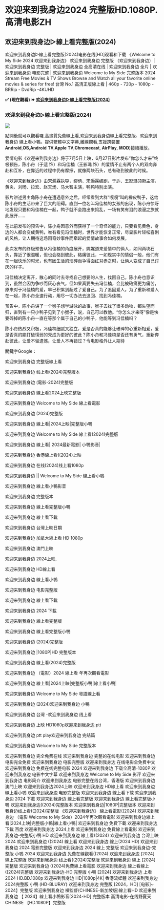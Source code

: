 # 欢迎来到我身边2024 完整版HD.1080P. 高清电影ZH

<article class="markdown-body entry-content container-lg f5" itemprop="text"><div class="markdown-heading" dir="auto"><h1 class="heading-element" dir="auto">欢迎来到我身边▷線上看完整版(2024)</h1><a></p>
</p>
欢迎来到我身边▷線上看完整版(2024)电影在线[HD]观看和下载 《Welcome to My Side 2024 欢迎来到我身边》 欢迎来到我身边 完整版 （欢迎来到我身边）| 欢迎来到我身边 完整版 | 欢迎来到我身边 全高清在线 | 欢迎来到我身边 全片 | 欢迎来到我身边 电影完整 | 欢迎来到我身边 Welcome to My Side 完整版本 2024 Stream Free Movies & TV Shows Browse and Watch all your favorite online movies & series for free! 台灣 No.1 高清正版線上看 | 460p - 720p - 1080p - BRRip - DvdRip -4KUHD
</p>
<p dir="auto"><strong>✅ (現在觀看) ⏩ <a href="https://watchflixs.com/zh/movie/1195360" rel="nofollow">欢迎来到我身边▷線上看完整版(2024)</a></strong></p>
</p>
<article class="markdown-body entry-content container-lg f5" itemprop="text"><div class="markdown-heading" dir="auto"><h3 class="heading-element" dir="auto">欢迎来到我身边▷線上看完整版(2024)</h3><a></p>
<img src="https://i.ytimg.com/vi/jHpk7oemtj8/maxresdefault.jpg"/>
</p>
點開後就可以觀看囉,高畫質免費線上看,欢迎来到我身边線上看完整版、欢迎来到我身边 線上看小鴨。提供繁體中文字幕,離線觀看,支援跨裝置𝐀𝐧𝐝𝐫𝐨𝐢𝐝,𝐎𝐒,𝐀𝐧𝐝𝐫𝐨𝐢𝐝 𝐓𝐕,𝐀𝐩𝐩𝐥𝐞 𝐓𝐕,𝐂𝐡𝐫𝐨𝐦𝐞𝐜𝐚𝐬𝐭, 𝐀𝐢𝐫𝐏𝐥𝐚𝐲, 𝐌𝐎𝐃)接續播放。
</p>
​爱情电影《欢迎来到我身边》将于7月5日上映，6月27日影片发布“你怎么才来”终极预告，陈小舟（于适 饰）和冯佳楠（王影璐 饰）的爱情不止有两个人的双向奔赴和互补，在靠近的过程中仍有摩擦，就像两块石头，总有硌到彼此的时候。
</p>
《欢迎来到我身边》由宋灏霖执导，缪倩、宋灏霖编剧，于适、王影璐领衔主演，黄炎、刘旸、拉宏、赵天炀、马大智主演，鸭鸭特别出演。
</p>
影片讲述男主角陈小舟在遭遇意外之后，经常看到大群“嘎嘎”叫的橡皮鸭子，这给陈小舟的生活带来了巨大的阻碍。直到一位名叫冯佳楠的女孩的出现，陈小舟惊讶地发现只要和冯佳楠在一起，鸭子就不会跑出来捣乱，一场有笑有泪的浪漫之旅就此展开……
</p>
在此前发布的预告中，陈小舟因意外而获得了一个奇怪的能力，只要看见黄色，身边的人都会变成黄鸭，唯有看见冯佳楠时，世界才能恢复正常，尽显影片轻松喜剧的风格，让人期待这场因奇妙事件而牵起的爱情故事会如何发展。
</p>
此次发布的终极预告从冯佳楠的角度展开，娓娓道来爱情中的俩人，如同两块石头，靠近了很温暖，但也会硌到彼此，硌痛彼此，一如现实中的情侣一般，他们有在一起快乐的时光，也有因生活的琐碎而争得面红耳赤之时，让俩人变成了自己讨厌的样子。
</p>
冯佳楠决定离开，散心的同时去寻找自己想要的人生，找回自己。陈小舟也意识到，虽然会因为争吵而灰心丧气，但如果真要失去冯佳楠，会比被硌痛更为痛苦，原来对于冯佳楠的爱，早已积累到超过了爱自己。为了追回爱人，为了重新和爱人在一起，陈小舟全速行动，用尽一切办法去追回、找到冯佳楠。
</p>
预告中，陈小舟讲了一个猴子想学游泳的故事，猴子去找了很多动物，都失望而归，直到有一只小鸭子见到了小猴子，说，自己可以教他。“你怎么才来呀”像是快要碎掉的陈小舟一直在等那个属于自己的小鸭子，他能等到冯佳楠吗？
</p>
陈小舟热烈又积极，冯佳楠细腻又独立，爱是否真的能够让破碎的心重新相爱，爱是否真的能打破懦弱的壳成为更好的彼此？陈小舟和冯佳楠是否还有勇气，重新奔赴彼此，让爱不留遗憾，让爱人不再错过？令电影格外让人期待​​​​
</p>
關鍵字Google：</p>
</p>
欢迎来到我身边 完整版線上看</p>
欢迎来到我身边 线上看(2024)完整版本</p>
欢迎来到我身边 (電影-2024)完整版</p>
欢迎来到我身边 線上看2024上映完整版</p>
欢迎来到我身边 Welcome to My Side 線上看電影</p>
欢迎来到我身边 (2024)完整版</p>
欢迎来到我身边 線上看|2024上映|完整版小鴨</p>
欢迎来到我身边 Welcome to My Side 線上看(2024)完整版</p>
欢迎来到我身边 線上看| 2024最新電影| 小鴨影音|</p>
欢迎来到我身边 香港線上看((2024)上映</p>
欢迎来到我身边 在线(2024)线上看1080p</p>
欢迎来到我身边 || Welcome to My Side 線上看小鴨</p>
欢迎来到我身边 線上看小鴨影音</p>
欢迎来到我身边 完整版本</p>
欢迎来到我身边 線上看完整版小鴨</p>
欢迎来到我身边 線上看下載</p>
欢迎来到我身边 台灣上映日期</p>
欢迎来到我身边 加拿大線上看 HD 1080p</p>
欢迎来到我身边 澳門上映</p>
欢迎来到我身边 2024上映,</p>
欢迎来到我身边 HD線上看</p>
欢迎来到我身边 線上看小鴨</p>
欢迎来到我身边 电影完整版</p>
欢迎来到我身边 線上看下載</p>
欢迎来到我身边 2024 下載</p>
欢迎来到我身边 線上看完整版</p>
欢迎来到我身边 線上看完整版小鴨</p>
欢迎来到我身边 (2024)完整版</p>
欢迎来到我身边 |1080P|HD 完整版本</p>
欢迎来到我身边 線上看(2024)完整版</p>
欢迎来到我身边 （電影）2024 線上看 年再次觀看電影</p>
欢迎来到我身边 線上看|2024上映|完整版小鴨|線上看小鴨|</p>
欢迎来到我身边 Welcome to My Side 粵語線上看</p>
欢迎来到我身边 (2024)欢迎来到我身边 小鴨</p>
欢迎来到我身边 台灣 -欢迎来到我身边 线上看</p>
欢迎来到我身边 上映 HD1080p欢迎来到我身边 ptt</p>
欢迎来到我身边 ptt play欢迎来到我身边 完结篇</p>
欢迎来到我身边 Welcome to My Side 完整版本</p>
欢迎来到我身边 完全免费在线
欢迎来到我身边 完整的在线电影
欢迎来到我身边 电影完全免费
欢迎来到我身边 电影完整版
欢迎来到我身边 在线电影全免费中文
欢迎来到我身边 免费在线完整电影 2024
欢迎来到我身边 下载全高清-1080P
欢迎来到我身边 电影中文字幕
欢迎来到我身边 Welcome to My Side 影评
欢迎来到我身边 电影简介
欢迎来到我身边 电影完整在线台湾，香港版
欢迎来到我身边 澳門上映
欢迎来到我身边2024上映
欢迎来到我身边 HD線上看
欢迎来到我身边 線上看小鴨
欢迎来到我身边 电影完整版
欢迎来到我身边 線上看下載
欢迎来到我身边 2024 下載
欢迎来到我身边 線上看完整版
欢迎来到我身边 線上看完整版小鴨
欢迎来到我身边((2024)完整版本
欢迎来到我身边|1080P|完整版本
欢迎来到我身边线上看((2024)完整版
《欢迎来到我身边》 線上看電影((2024)
欢迎来到我身边 （電影 Welcome to My Side）2024年再次觀看電影
欢迎来到我身边線上看|2024上映|完整版小鴨|線上看小鴨|
欢迎来到我身边 免費下載
欢迎来到我身边 下載 百度
欢迎来到我身边 2024上看
欢迎来到我身边 免費線上看電影
欢迎来到我身边-完整版小鴨 HD
欢迎来到我身边 線上看((2024)
欢迎来到我身边 台灣上映 2024
欢迎来到我身边 ((2024) 線上看
欢迎来到我身边 線上(2024 HD)
欢迎来到我身边 2024 電影完整版
欢迎来到我身边 2024 線上 完整版
欢迎来到我身边-完整版 小鴨 2024
欢迎来到我身边 免費在線觀看((2024)
欢迎来到我身边 [2024] 線上完整版
欢迎来到我身边 线上看((2024)完整版
欢迎来到我身边 線上 [2024] 完整版
欢迎来到我身边 ((2024)免費線上看電影
欢迎来到我身边 線上看線上((2024)完整版
欢迎来到我身边-HD 完整版 小鴨 [2024]
欢迎来到我身边 上看2024 HD.BD.1080p
欢迎来到我身边 HD|1080p|4K| 香港流媒體
欢迎来到我身边 2024完整版 小鴨 (HD-BLURAY)
欢迎来到我身边 完整版 [2024，HD] [电影]~ 2024】完整版
欢迎来到我身边 裸監督(CHINESE-新加坡版)線上看HD
欢迎来到我身边 【 2024】線上看小鴨影音[2024-HD] 完整版本
高清电影-在线野夏天 CHINESE 【HD.1080P】完整版
